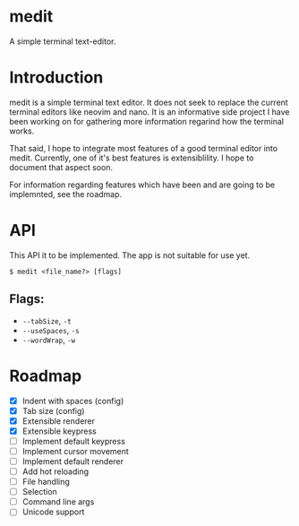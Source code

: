 # medit

A simple terminal text-editor.

# Introduction

medit is a simple terminal text editor. It does not seek to replace the current terminal editors like neovim and nano. It is an informative side project I have been working on for gathering more information regarind how the terminal works.

That said, I hope to integrate most features of a good terminal editor into medit. Currently, one of it's best features is extensiblility. I hope to document that aspect soon.

For information regarding features which have been and are going to be implemnted, see the roadmap.

# API

This API it to be implemented. The app is not suitable for use yet.

```
$ medit <file_name?> [flags]
```

## Flags:

- `--tabSize`, `-t`
- `--useSpaces`, `-s`
- `--wordWrap`, `-w`

# Roadmap

- [x] Indent with spaces (config)
- [x] Tab size (config)
- [x] Extensible renderer
- [x] Extensible keypress
- [ ] Implement default keypress
- [ ] Implement cursor movement
- [ ] Implement default renderer
- [ ] Add hot reloading
- [ ] File handling
- [ ] Selection
- [ ] Command line args
- [ ] Unicode support
